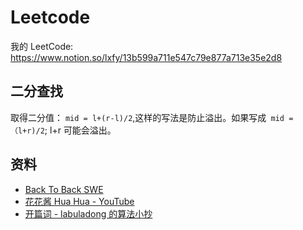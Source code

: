 # Leetcode

我的 LeetCode: https://www.notion.so/lxfy/13b599a711e547c79e877a713e35e2d8

## 二分查找

取得二分值： `mid = l+(r-l)/2`,这样的写法是防止溢出。如果写成` mid = （l+r)/2`; l+r 可能会溢出。

## 资料

- [Back To Back SWE](https://www.youtube.com/channel/UCmJz2DV1a3yfgrR7GqRtUUA)
- [花花酱 Hua Hua - YouTube](https://www.youtube.com/user/xxfflower)
- [开篇词 - labuladong 的算法小抄](https://labuladong.github.io/algo)
